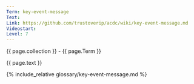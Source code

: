 ```yaml
---
Term: key-event-message
Text: 
Link: https://github.com/trustoverip/acdc/wiki/key-event-message.md
Videostart: 
Level: 7
---
```


{{ page.collection }} - {{ page.Term }}

   {{ page.text }}

{% include_relative glossary/key-event-message.md %}
